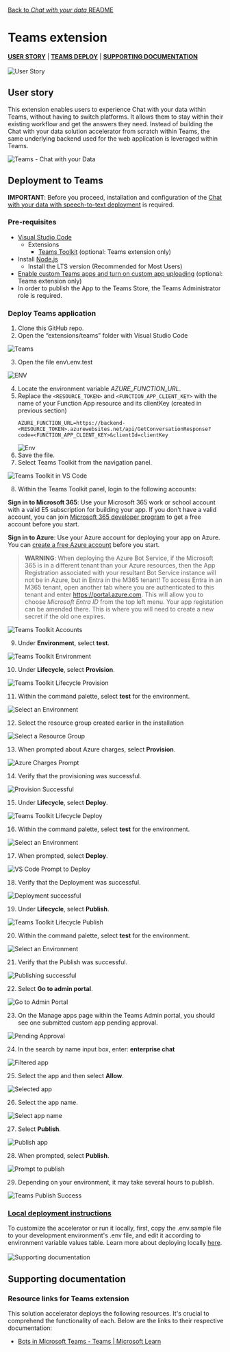 [Back to *Chat with your data* README](../README.md)

# Teams extension
[**USER STORY**](#user-story) | [**TEAMS DEPLOY**](#deployment-to-teams) | [**SUPPORTING DOCUMENTATION**](#supporting-documentation)
\
\
![User Story](images/userStory.png)
## User story
This extension enables users to experience Chat with your data within Teams, without having to switch platforms. It allows them to stay within their existing workflow and get the answers they need. Instead of building the Chat with your data solution accelerator from scratch within Teams, the same underlying backend used for the web application is leveraged within Teams.

![Teams - Chat with your Data](images/teams-cwyd.png)

## Deployment to Teams
**IMPORTANT**: Before you proceed, installation and configuration of the [Chat with your data with speech-to-text deployment](../README.md) is required.

### Pre-requisites
- [Visual Studio Code](https://code.visualstudio.com/)
    - Extensions
        - [Teams Toolkit](https://marketplace.visualstudio.com/items?itemName=TeamsDevApp.ms-teams-vscode-extension) (optional: Teams extension only)
- Install [Node.js](https://nodejs.org/en)
  - Install the LTS version (Recommended for Most Users)
- [Enable custom Teams apps and turn on custom app uploading](https://learn.microsoft.com/en-us/microsoftteams/platform/concepts/build-and-test/prepare-your-o365-tenant#enable-custom-teams-apps-and-turn-on-custom-app-uploading) (optional: Teams extension only)
- In order to publish the App to the Teams Store, the Teams Administrator role is required.

### Deploy Teams application
1. Clone this GitHub repo.
2. Open the “extensions/teams” folder with Visual Studio Code

![Teams](images/teams.png)

3. Open the file env\\.env.test

![ENV](images/teams-1.png)

4. Locate the environment variable _AZURE_FUNCTION_URL_.
5. Replace the `<RESOURCE_TOKEN>`  and `<FUNCTION_APP_CLIENT_KEY>` with the name of your Function App resource and its clientKey (created in previous section)
    ```env
    AZURE_FUNCTION_URL=https://backend-<RESOURCE_TOKEN>.azurewebsites.net/api/GetConversationResponse?code=<FUNCTION_APP_CLIENT_KEY>&clientId=clientKey

    ```
    ![Env](images/teams-deploy-env.png)
6. Save the file.
7. Select Teams Toolkit from the navigation panel.

![Teams Toolkit in VS Code](images/teams-2.png)

8. Within the Teams Toolkit panel, login to the following accounts:

  **Sign in to Microsoft 365**: Use your Microsoft 365 work or school account with a valid E5 subscription for building your app. If you don't have a valid account, you can join [Microsoft 365 developer program](https://developer.microsoft.com/microsoft-365/dev-program) to get a free account before you start.

  **Sign in to Azure**: Use your Azure account for deploying your app on Azure. You can [create a free Azure account](https://azure.microsoft.com/free/) before you start.

> **WARNING**: When deploying the Azure Bot Service, if the Microsoft 365 is in a different tenant than your Azure resources, then the App Registration associated with your resultant Bot Service instance will not be in Azure, but in Entra in the M365 tenant! To access Entra in an M365 tenant, open another tab where you are authenticated to this tenant and enter https://portal.azure.com. This will allow you to choose *Microsoft Entra ID* from the top left menu. Your app registation can be amended there. This is where you will need to create a new secret if the old one expires.

![Teams Toolkit Accounts](images/teams-3.png)

9. Under **Environment**, select **test**.

![Teams Toolkit Environment](images/teams-4.png)

10. Under **Lifecycle**, select **Provision**.

![Teams Toolkit Lifecycle Provision](images/teams-5.png)

11. Within the command palette, select **test** for the environment.

![Select an Environment](images/teams-6.png)

12. Select the resource group created earlier in the installation

![Select a Resource Group](images/teams-7.png)

13. When prompted about Azure charges, select **Provision**.

![Azure Charges Prompt](images/teams-8.png)

14. Verify that the provisioning was successful.

![Provision Successful](images/teams-9.png)

15. Under **Lifecycle**, select **Deploy**.

![Teams Toolkit Lifecycle Deploy](images/teams-10.png)

16. Within the command palette, select **test** for the environment.

![Select an Environment](images/teams-6.png)

17. When prompted, select **Deploy**.

![VS Code Prompt to Deploy](images/teams-11.png)

18. Verify that the Deployment was successful.

![Deployment successful](images/teams-12.png)

19. Under **Lifecycle**, select **Publish**.

![Teams Toolkit Lifecycle Publish](images/teams-13.png)

20. Within the command palette, select **test** for the environment.

![Select an Environment](images/teams-6.png)

21. Verify that the Publish was successful.

![Publishing successful](images/teams-14.png)

22. Select **Go to admin portal**.

![Go to Admin Portal](images/teams-15.png)

23. On the Manage apps page within the Teams Admin portal, you should see one submitted custom app pending approval.

![Pending Approval](images/teams-16.png)

24. In the search by name input box, enter: **enterprise chat**

![Filtered app](images/teams-17.png)

25. Select the app and then select **Allow**.

![Selected app](images/teams-18.png)

26. Select the app name.

![Select app name](images/teams-19.png)

27. Select **Publish**.

![Publish app](images/teams-20.png)

28. When prompted, select **Publish**.

![Prompt to publish](images/teams-21.png)

29. Depending on your environment, it may take several hours to publish.

![Teams Publish Success](images/teams-22.png)


### [Local deployment instructions](TEAMS_LOCAL_DEPLOYMENT.md)
To customize the accelerator or run it locally, first, copy the .env.sample file to your development environment's .env file, and edit it according to environment variable values table. Learn more about deploying locally [here](TEAMS_LOCAL_DEPLOYMENT.md).
\
\
![Supporting documentation](images/supportingDocuments.png)

## Supporting documentation
### Resource links for Teams extension
This solution accelerator deploys the following resources. It's crucial to comprehend the functionality of each. Below are the links to their respective documentation:
- [Bots in Microsoft Teams - Teams | Microsoft Learn](https://learn.microsoft.com/en-us/microsoftteams/platform/bots/what-are-bots)
